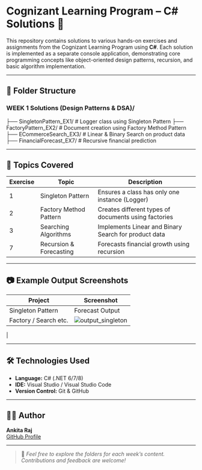 # Cognizant Learning Program – C# Solutions 🚀

This repository contains solutions to various hands-on exercises and assignments from the Cognizant Learning Program using **C#**. Each solution is implemented as a separate console application, demonstrating core programming concepts like object-oriented design patterns, recursion, and basic algorithm implementation.

---

## 📁 Folder Structure

### WEEK 1 Solutions (Design Patterns & DSA)/

├── SingletonPattern_EX1/ # Logger class using Singleton Pattern
├── FactoryPattern_EX2/ # Document creation using Factory Method Pattern
├── ECommerceSearch_EX3/ # Linear & Binary Search on product data
├── FinancialForecast_EX7/ # Recursive financial prediction


---

## 🧠 Topics Covered

| Exercise | Topic                   | Description                                      |
|----------|-------------------------|--------------------------------------------------|
| 1        | Singleton Pattern        | Ensures a class has only one instance (Logger)   |
| 2        | Factory Method Pattern   | Creates different types of documents using factories |
| 3        | Searching Algorithms     | Implements Linear and Binary Search for product data |
| 7        | Recursion & Forecasting  | Forecasts financial growth using recursion       |

---

## 📷 Example Output Screenshots

| Project               | Screenshot         |
|-----------------------|--------------------|
| Singleton Pattern     | Forecast Output     |
| Factory / Search etc. | ![output_singleton](https://github.com/user-attachments/assets/270c3bf0-ce00-47c6-952b-6c9deb74a682)
 |

---

## 🛠 Technologies Used

- **Language:** C# (.NET 6/7/8)  
- **IDE:** Visual Studio / Visual Studio Code  
- **Version Control:** Git & GitHub

---

## 👩‍💻 Author

**Ankita Raj**  
[GitHub Profile](https://github.com/Ankitaraj15)

---

> 📌 _Feel free to explore the folders for each week’s content. Contributions and feedback are welcome!_

